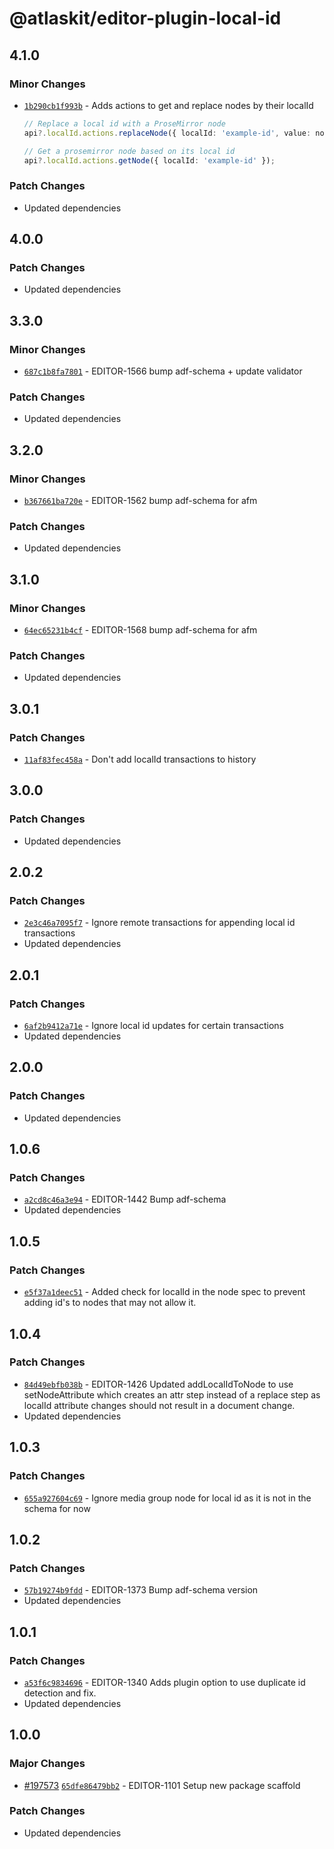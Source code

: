 # @atlaskit/editor-plugin-local-id

## 4.1.0

### Minor Changes

- [`1b290cb1f993b`](https://bitbucket.org/atlassian/atlassian-frontend-monorepo/commits/1b290cb1f993b) -
  Adds actions to get and replace nodes by their localId

  ```ts
  // Replace a local id with a ProseMirror node
  api?.localId.actions.replaceNode({ localId: 'example-id', value: node });

  // Get a prosemirror node based on its local id
  api?.localId.actions.getNode({ localId: 'example-id' });
  ```

### Patch Changes

- Updated dependencies

## 4.0.0

### Patch Changes

- Updated dependencies

## 3.3.0

### Minor Changes

- [`687c1b8fa7801`](https://bitbucket.org/atlassian/atlassian-frontend-monorepo/commits/687c1b8fa7801) -
  EDITOR-1566 bump adf-schema + update validator

### Patch Changes

- Updated dependencies

## 3.2.0

### Minor Changes

- [`b367661ba720e`](https://bitbucket.org/atlassian/atlassian-frontend-monorepo/commits/b367661ba720e) -
  EDITOR-1562 bump adf-schema for afm

### Patch Changes

- Updated dependencies

## 3.1.0

### Minor Changes

- [`64ec65231b4cf`](https://bitbucket.org/atlassian/atlassian-frontend-monorepo/commits/64ec65231b4cf) -
  EDITOR-1568 bump adf-schema for afm

### Patch Changes

- Updated dependencies

## 3.0.1

### Patch Changes

- [`11af83fec458a`](https://bitbucket.org/atlassian/atlassian-frontend-monorepo/commits/11af83fec458a) -
  Don't add localId transactions to history

## 3.0.0

### Patch Changes

- Updated dependencies

## 2.0.2

### Patch Changes

- [`2e3c46a7095f7`](https://bitbucket.org/atlassian/atlassian-frontend-monorepo/commits/2e3c46a7095f7) -
  Ignore remote transactions for appending local id transactions
- Updated dependencies

## 2.0.1

### Patch Changes

- [`6af2b9412a71e`](https://bitbucket.org/atlassian/atlassian-frontend-monorepo/commits/6af2b9412a71e) -
  Ignore local id updates for certain transactions
- Updated dependencies

## 2.0.0

### Patch Changes

- Updated dependencies

## 1.0.6

### Patch Changes

- [`a2cd8c46a3e94`](https://bitbucket.org/atlassian/atlassian-frontend-monorepo/commits/a2cd8c46a3e94) -
  EDITOR-1442 Bump adf-schema
- Updated dependencies

## 1.0.5

### Patch Changes

- [`e5f37a1deec51`](https://bitbucket.org/atlassian/atlassian-frontend-monorepo/commits/e5f37a1deec51) -
  Added check for localId in the node spec to prevent adding id's to nodes that may not allow it.

## 1.0.4

### Patch Changes

- [`84d49ebfb038b`](https://bitbucket.org/atlassian/atlassian-frontend-monorepo/commits/84d49ebfb038b) -
  EDITOR-1426 Updated addLocalIdToNode to use setNodeAttribute which creates an attr step instead of
  a replace step as localId attribute changes should not result in a document change.
- Updated dependencies

## 1.0.3

### Patch Changes

- [`655a927604c69`](https://bitbucket.org/atlassian/atlassian-frontend-monorepo/commits/655a927604c69) -
  Ignore media group node for local id as it is not in the schema for now

## 1.0.2

### Patch Changes

- [`57b19274b9fdd`](https://bitbucket.org/atlassian/atlassian-frontend-monorepo/commits/57b19274b9fdd) -
  EDITOR-1373 Bump adf-schema version
- Updated dependencies

## 1.0.1

### Patch Changes

- [`a53f6c9834696`](https://bitbucket.org/atlassian/atlassian-frontend-monorepo/commits/a53f6c9834696) -
  EDITOR-1340 Adds plugin option to use duplicate id detection and fix.
- Updated dependencies

## 1.0.0

### Major Changes

- [#197573](https://bitbucket.org/atlassian/atlassian-frontend-monorepo/pull-requests/197573)
  [`65dfe86479bb2`](https://bitbucket.org/atlassian/atlassian-frontend-monorepo/commits/65dfe86479bb2) -
  EDITOR-1101 Setup new package scaffold

### Patch Changes

- Updated dependencies
